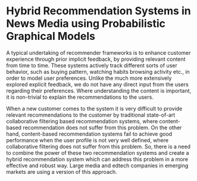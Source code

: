 # Hybrid Recommendation Systems in News Media using Probabilistic Graphical Models

A typical undertaking of recommender frameworks is to enhance customer experience through prior implicit feedback, by providing relevant content from time to time. These systems actively track different sorts of user behavior, such as buying pattern, watching habits browsing activity etc., in order to model user preferences. Unlike the much more extensively explored explicit feedback, we do not have any direct input from the users regarding their preferences. Where understanding the content is important, it is non-trivial to explain the recommendations to the users.

When a new customer comes to the system it is very difficult to provide relevant recommendations to the customer by traditional state-of-art collaborative filtering based recommendation systems, where content-based recommendation does not suffer from this problem. On the other hand, content-based recommendation systems fail to achieve good performance when the user profile is not very well defined, where collaborative filtering does not suffer from this problem. So, there is a need to combine the power of these two recommendation systems and create a hybrid recommendation system which can address this problem in a more effective and robust way. Large media and edtech companies in emerging markets are using a version of this approach.
